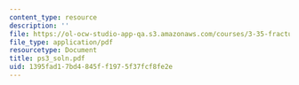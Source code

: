 ```yaml
---
content_type: resource
description: ''
file: https://ol-ocw-studio-app-qa.s3.amazonaws.com/courses/3-35-fracture-and-fatigue-fall-2003/1395fad17bd4845ff1975f37fcf8fe2e_ps3_soln.pdf
file_type: application/pdf
resourcetype: Document
title: ps3_soln.pdf
uid: 1395fad1-7bd4-845f-f197-5f37fcf8fe2e
---
```

